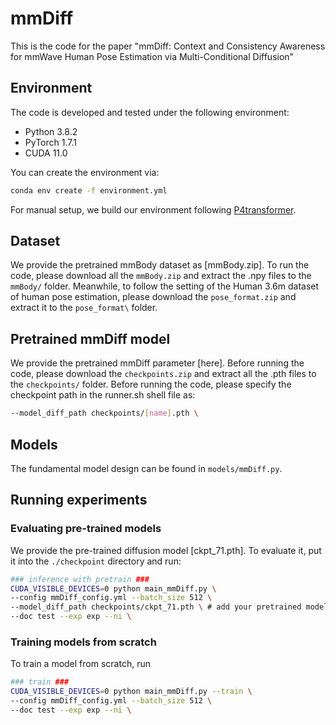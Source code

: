 # mmDiff
This is the code for the paper "mmDiff: Context and Consistency Awareness for mmWave Human Pose Estimation via Multi-Conditional Diffusion"



## Environment

The code is developed and tested under the following environment:

-   Python 3.8.2
-   PyTorch 1.7.1
-   CUDA 11.0

You can create the environment via:

```bash
conda env create -f environment.yml
```
For manual setup, we build our environment following [P4transformer](https://github.com/hehefan/P4Transformer).

## Dataset
We provide the pretrained mmBody dataset as [mmBody.zip]. To run the code, please download all the `mmBody.zip` and extract the .npy files to the `mmBody/` folder. Meanwhile, to follow the setting of the Human 3.6m dataset of human pose estimation, please download the `pose_format.zip` and extract it to the `pose_format\` folder. 


## Pretrained mmDiff model
We provide the pretrained mmDiff parameter [here]. Before running the code, please download the `checkpoints.zip` and extract all the .pth files to the `checkpoints/` folder. Before running the code, please specify the checkpoint path in the runner.sh shell file as: 
```bash
--model_diff_path checkpoints/[name].pth \
```
## Models
The fundamental model design can be found in `models/mmDiff.py`.


## Running experiments
### Evaluating pre-trained models

We provide the pre-trained diffusion model [ckpt_71.pth]. To evaluate it, put it into the `./checkpoint` directory and run:

```bash
### inference with pretrain ###
CUDA_VISIBLE_DEVICES=0 python main_mmDiff.py \
--config mmDiff_config.yml --batch_size 512 \
--model_diff_path checkpoints/ckpt_71.pth \ # add your pretrained model
--doc test --exp exp --ni \
```

### Training models from scratch
To train a model from scratch, run

```bash
### train ###
CUDA_VISIBLE_DEVICES=0 python main_mmDiff.py --train \
--config mmDiff_config.yml --batch_size 512 \
--doc test --exp exp --ni \
```
